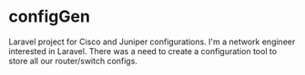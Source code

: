 # configGen
Laravel project for Cisco and Juniper configurations.
I'm a network engineer interested in Laravel. There was a need to create a configuration tool to store all our router/switch configs.
